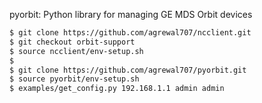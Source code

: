 pyorbit: Python library for managing GE MDS Orbit devices

```sh
$ git clone https://github.com/agrewal707/ncclient.git
$ git checkout orbit-support
$ source ncclient/env-setup.sh
$
$ git clone https://github.com/agrewal707/pyorbit.git
$ source pyorbit/env-setup.sh
$ examples/get_config.py 192.168.1.1 admin admin
```
